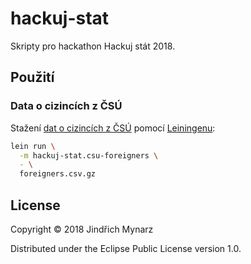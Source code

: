# hackuj-stat

Skripty pro hackathon Hackuj stát 2018.

## Použití

### Data o cizincích z ČSÚ 

Stažení [dat o cizincích z ČSÚ](https://www.czso.cz/csu/czso/cizinci-podle-statniho-obcanstvi-veku-a-pohlavi) pomocí [Leiningenu](https://leiningen.org):

```sh
lein run \
  -m hackuj-stat.csu-foreigners \
  - \
  foreigners.csv.gz
```

## License

Copyright © 2018 Jindřich Mynarz

Distributed under the Eclipse Public License version 1.0.
